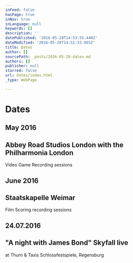 ```yaml
---
inFeed: false
hasPage: true
inNav: true
inLanguage: null
keywords: []
description: ''
datePublished: '2016-05-20T14:53:55.440Z'
dateModified: '2016-05-20T14:52:33.965Z'
title: Dates
author: []
sourcePath: _posts/2016-05-20-dates.md
authors: []
publisher: null
starred: false
url: dates/index.html
_type: WebPage

---
```

# Dates

## May 2016

## Abbey Road Studios London with the Philharmonia London

Video Game Recording sessions

## June 2016

## Staatskapelle Weimar

Film Scoring recording sessions

## 24.07.2016

## "A night with James Bond" Skyfall live  

at Thurn & Taxis Schlossfestspiele, Regensburg